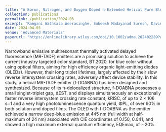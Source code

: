 ```yaml
---
title: "A Boron, Nitrogen, and Oxygen Doped π-Extended Helical Pure Blue Multiresonant Ther-mally Activated Delayed Fluorescent Emitter for Organic Light Emitting Diodes That Shows Fast kRISC Without the Use of Heavy Atoms"
collection: publications
permalink: /publication/2024-03
excerpt: 'Rangani Wathsala Weerasinghe, Subeesh Madayanad Suresh, David Hall, Tomas Matulaitis, Alexandra Slawin, Stuart Warriner, Yi-Ting Lee, **Chin-Yiu Chan#**, Youichi Tsuchiya#, Eli Zysman-Colman#, Chihaya Adachi#'
date: 2024-04-05
venue: 'Advanced Materials'
paperurl: 'https://onlinelibrary.wiley.com/doi/10.1002/adma.202402289?af=R'
---
```


Narrowband emissive multiresonant thermally activated delayed fluorescence (MR-TADF) emitters are a promising solution to achieve the current industry targeted color standard, BT.2020, for blue color without using optical filters, aiming for high efficiency organic light-emitting diodes (OLEDs). However, their long triplet lifetimes, largely affected by their slow reverse intersystem crossing rates, adversely affect device stability. In this study, a helical MR-TADF emitter (f-DOABNA) has been designed and synthesized. Because of its π-delocalized structure, f-DOABNA possesses a small singlet-triplet gap, ΔEST, and displays simultaneously an exceptionally faster reverse intersystem crossing rate constant, kRISC, of up to 2 × 106 s−1 and a very high photoluminescence quantum yield, ΦPL, of over 90% in both solution and doped films. The OLED with f-DOABNA as the emitter achieved a narrow deep-blue emission at 445 nm (full width at half-maximum of 24 nm) associated with CIE coordinates of 0.150, 0.041, and showed a high maximum external quantum efficiency, EQEmax, of ∼20%.
